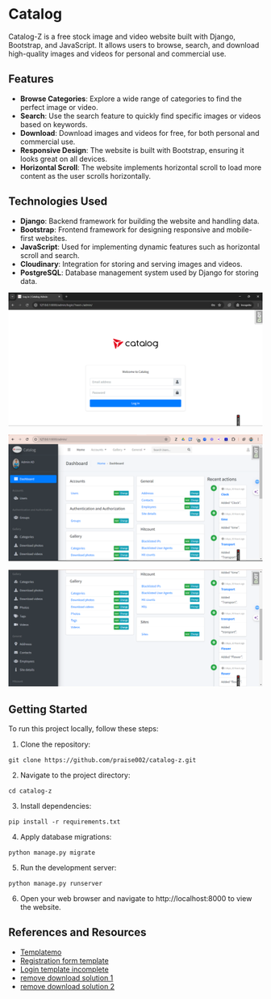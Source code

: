 # Catalog
Catalog-Z is a free stock image and video website built with Django, Bootstrap, and JavaScript. It allows users to browse, search, and download high-quality images and videos for personal and commercial use.

## Features
- **Browse Categories**: Explore a wide range of categories to find the perfect image or video.
- **Search**: Use the search feature to quickly find specific images or videos based on keywords.
- **Download**: Download images and videos for free, for both personal and commercial use.
- **Responsive Design**: The website is built with Bootstrap, ensuring it looks great on all devices.
- **Horizontal Scroll**: The website implements horizontal scroll to load more content as the user scrolls horizontally.

## Technologies Used
- **Django**: Backend framework for building the website and handling data.
- **Bootstrap**: Frontend framework for designing responsive and mobile-first websites.
- **JavaScript**: Used for implementing dynamic features such as horizontal scroll and search.
- **Cloudinary**: Integration for storing and serving images and videos.
- **PostgreSQL**: Database management system used by Django for storing data.

![Admin Login](media/admin-login.png)

![Admin Dashboard](media/admin-dashboard-1.png)

![Admin Dashboard](media/admin-dashboard-2.png)

## Getting Started
To run this project locally, follow these steps:
1. Clone the repository:
```
git clone https://github.com/praise002/catalog-z.git
```
2. Navigate to the project directory:
```
cd catalog-z
```
3. Install dependencies:
```
pip install -r requirements.txt
```
4. Apply database migrations:
```
python manage.py migrate
```
5. Run the development server:
```
python manage.py runserver
```
6. Open your web browser and navigate to http://localhost:8000 to view the website.

## References and Resources
- [Templatemo](https://templatemo.com)
- [Registration form template](https://mdbootstrap.com/docs/standard/extended/registration/)
- [Login template incomplete](https://mdbootstrap.com/docs/standard/extended/login/)
- [remove download solution 1](https://www.quora.com/How-do-I-disable-the-download-button-from-the-controls-in-HTML5-video-for-Google-Chrome)
- [remove download solution 2](https://stackoverflow.com/questions/60469776/how-to-remove-the-download-button-from-video-element#:~:text=Just%20use%20the%20setAttribute%20method,the%20download%20option%20for%20you.&text=That%20button%20is%20not%20provided,browser%20that's%20viewing%20the%20content.)